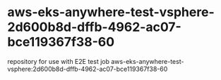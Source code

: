 # aws-eks-anywhere-test-vsphere-2d600b8d-dffb-4962-ac07-bce119367f38-60
repository for use with E2E test job aws-eks-anywhere-test-vsphere:2d600b8d-dffb-4962-ac07-bce119367f38-60

